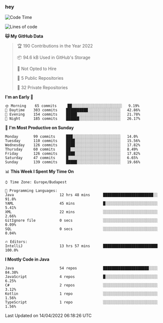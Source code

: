 ### hey

<!--START_SECTION:waka-->
![Code Time](http://img.shields.io/badge/Code%20Time-668%20hrs%2018%20mins-blue)

![Lines of code](https://img.shields.io/badge/From%20Hello%20World%20I%27ve%20Written-489%20Thousand%20lines%20of%20code-blue)

**🐱 My GitHub Data** 

> 🏆 190 Contributions in the Year 2022
 > 
> 📦 94.6 kB Used in GitHub's Storage 
 > 
> 🚫 Not Opted to Hire
 > 
> 📜 5 Public Repositories 
 > 
> 🔑 32 Private Repositories  
 > 
**I'm an Early 🐤** 

```text
🌞 Morning    65 commits     ██░░░░░░░░░░░░░░░░░░░░░░░   9.19% 
🌆 Daytime    303 commits    ██████████░░░░░░░░░░░░░░░   42.86% 
🌃 Evening    154 commits    █████░░░░░░░░░░░░░░░░░░░░   21.78% 
🌙 Night      185 commits    ██████░░░░░░░░░░░░░░░░░░░   26.17%

```
📅 **I'm Most Productive on Sunday** 

```text
Monday       99 commits     ███░░░░░░░░░░░░░░░░░░░░░░   14.0% 
Tuesday      110 commits    ████░░░░░░░░░░░░░░░░░░░░░   15.56% 
Wednesday    126 commits    ████░░░░░░░░░░░░░░░░░░░░░   17.82% 
Thursday     60 commits     ██░░░░░░░░░░░░░░░░░░░░░░░   8.49% 
Friday       126 commits    ████░░░░░░░░░░░░░░░░░░░░░   17.82% 
Saturday     47 commits     █░░░░░░░░░░░░░░░░░░░░░░░░   6.65% 
Sunday       139 commits    █████░░░░░░░░░░░░░░░░░░░░   19.66%

```


📊 **This Week I Spent My Time On** 

```text
⌚︎ Time Zone: Europe/Budapest

💬 Programming Languages: 
Java                     12 hrs 48 mins      ███████████████████████░░   91.8% 
YAML                     45 mins             █░░░░░░░░░░░░░░░░░░░░░░░░   5.41% 
XML                      22 mins             ░░░░░░░░░░░░░░░░░░░░░░░░░   2.66% 
GitIgnore file           0 secs              ░░░░░░░░░░░░░░░░░░░░░░░░░   0.09% 
SQL                      0 secs              ░░░░░░░░░░░░░░░░░░░░░░░░░   0.04%

🔥 Editors: 
IntelliJ                 13 hrs 57 mins      █████████████████████████   100.0%

```

**I Mostly Code in Java** 

```text
Java                     54 repos            █████████████████████░░░░   84.38% 
JavaScript               4 repos             █░░░░░░░░░░░░░░░░░░░░░░░░   6.25% 
C#                       2 repos             ░░░░░░░░░░░░░░░░░░░░░░░░░   3.12% 
Kotlin                   1 repo              ░░░░░░░░░░░░░░░░░░░░░░░░░   1.56% 
TypeScript               1 repo              ░░░░░░░░░░░░░░░░░░░░░░░░░   1.56%

```



 Last Updated on 14/04/2022 06:18:26 UTC
<!--END_SECTION:waka-->
